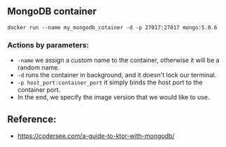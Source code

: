 ## MongoDB container 
```
docker run --name my_mongodb_cotainer -d -p 27017:27017 mongo:5.0.6
```
### Actions by parameters:
- `-name` we assign a custom name to the container, otherwise it will be a random name.
- `-d` runs the container in background, and it doesn't lock our terminal.
- `-p host_port:container_port` it simply binds the host port to the container port.
- In the end, we specify the image version that we would like to use.

## Reference:
- https://codersee.com/a-guide-to-ktor-with-mongodb/